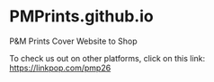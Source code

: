 # PMPrints.github.io
P&amp;M Prints Cover Website to Shop


To check us out on other platforms, click on this link: https://linkpop.com/pmp26 
